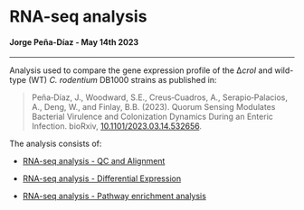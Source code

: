 # RNA-seq analysis
#### Jorge Peña-Díaz - May 14th 2023

-----------------------------------------

Analysis used to compare the gene expression profile of the ∆*croI* and wild-type (WT) *C. rodentium* DB1000 strains as published in:

> Peña‑Díaz, J., Woodward, S.E., Creus‑Cuadros, A., Serapio‑Palacios, A., Deng, W., and Finlay, B.B. (2023). Quorum Sensing Modulates
Bacterial Virulence and Colonization Dynamics During an Enteric Infection. bioRxiv, [10.1101/2023.03.14.532656](https://www.biorxiv.org/content/10.1101/2023.03.14.532656v1).

The analysis consists of:

* [RNA-seq analysis - QC and Alignment](https://github.com/jorgepena9/RNAseq_PenaDiaz_2023_CroI/blob/main/RNAseq_analysis.md)

* [RNA-seq analysis - Differential Expression](https://github.com/jorgepena9/RNAseq_PenaDiaz_2023_CroI/blob/main/Differential_expression.md)

* [RNA-seq analysis - Pathway enrichment analysis](https://github.com/jorgepena9/RNAseq_PenaDiaz_2023_CroI/blob/main/Pathway_enrichment.md)
